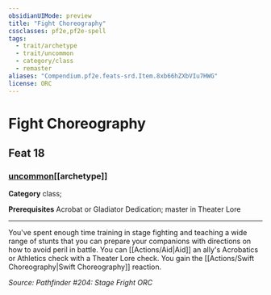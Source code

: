 ```yaml
---
obsidianUIMode: preview
title: "Fight Choreography"
cssclasses: pf2e,pf2e-spell
tags:
  - trait/archetype
  - trait/uncommon
  - category/class
  - remaster
aliases: "Compendium.pf2e.feats-srd.Item.8xb66hZXbVIu7HWG"
license: ORC
---
```

# Fight Choreography
## Feat 18
### [uncommon](uncommon "Uncommon Rarity Trait")[[archetype]]

**Category** class; 



**Prerequisites** Acrobat or Gladiator Dedication; master in Theater Lore
* * *
You've spent enough time training in stage fighting and teaching a wide range of stunts that you can prepare your companions with directions on how to avoid peril in battle. You can [[Actions/Aid|Aid]] an ally's Acrobatics or Athletics check with a Theater Lore check. You gain the [[Actions/Swift Choreography|Swift Choreography]] reaction.

*Source: Pathfinder #204: Stage Fright*
*ORC*